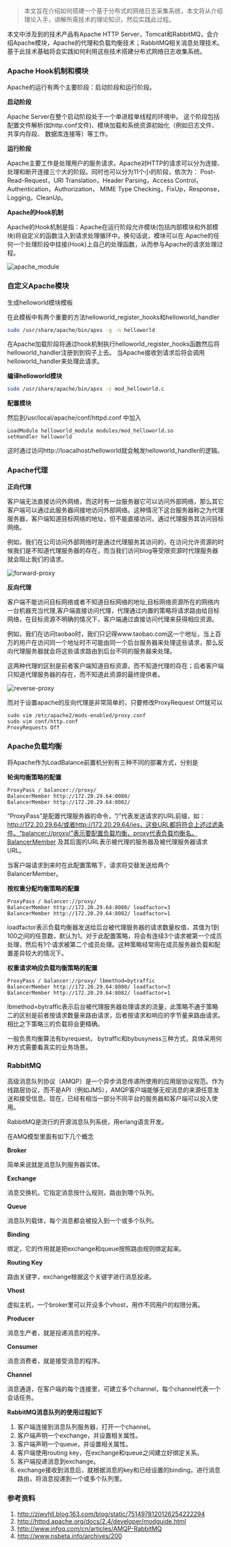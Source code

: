 > 本文旨在介绍如何搭建一个基于分布式的网络日志采集系统，本文将从介绍理论入手，讲解所需技术的理论知识，然后实践此过程。

本文中涉及到的技术产品有Apache HTTP Server，Tomcat和RabbitMQ，会介绍Apache模块，Apache的代理和负载均衡技术；RabbitMQ相关消息处理技术。基于此技术基础将会实践如何利用这些技术搭建分布式网络日志收集系统。

### Apache Hook机制和模块

Apache的运行有两个主要阶段：启动阶段和运行阶段。

**启动阶段**

Apache Server在整个启动阶段处于一个单进程单线程的环境中。 这个阶段包括配置文件解析(如http.conf文件)、模块加载和系统资源初始化（例如日志文件、共享内存段、 数据库连接等）等工作。

**运行阶段**

Apache主要工作是处理用户的服务请求，Apache对HTTP的请求可以分为连接、处理和断开连接三个大的阶段。同时也可以分为11个小的阶段，依次为： Post-Read-Request，URI Translation，Header Parsing，Access Control，Authentication，Authorization， MIME Type Checking，FixUp，Response，Logging，CleanUp。

**Apache的Hook机制**

Apache的Hook机制是指：Apache在运行阶段允许模块(包括内部模块和外部模块)将自定义的函数注入到请求处理循环中。换句话说，模块可以在 Apache的任何一个处理阶段中挂接(Hook)上自己的处理函数，从而参与Apache的请求处理过程。

![apache_module](_images/apache_module.png.png)

### 自定义Apache模块

生成helloworld模块模板

在此模板中有两个重要的方法helloworld_register_hooks和helloworld_handler

```bash
sudo /usr/share/apache/bin/apxs -g -n helloworld
```

在Apache加载阶段将通过hook机制执行helloworld_register_hooks函数然后将helloworld_handler注册到到钩子上去。 当Apache接收到请求后将会调用helloworld_handler来处理此请求。

**编译helloworld模块**

```bash
sudo /usr/share/apache/bin/apxs -c mod_helloworld.c
```

**配置模块**

然后到/usr/local/apache/conf/httpd.conf 中加入

```
LoadModule helloworld_module modules/mod_helloworld.so
setHandler helloworld
```

这时通过访问http://loacalhost/helloworld就会触发helloworld_handler的逻辑。

### Apache代理

**正向代理**

客户端无法直接访问外网络，而这时有一台服务器它可以访问外部网络，那么其它客户端可以通过此服务器间接地访问外部网络。这种情况下这台服务器称之为代理服务器，客户端知道目标网络的地址，但不能直接访问，通过代理服务其访问目标网络。

例如，我们在公司访问外部网络时是通过代理服务其访问的，在访问允许资源的时候我们是不知道代理服务器的存在，而当我们访问blog等受限资源时代理服务器就会阻止我们的请求。

![forward-proxy](_images/forward-proxy.svg)

**反向代理**

客户端不能访问目标网络或者不知道目标网络的地址,目标网络资源所在的网络内一台机器充当代理,客户端直接访问代理，代理通过内置的策略将请求路由给目标网络，在目标资源不明确的情况下，客户端通过直接访问代理来获得相应资源。

例如，我们在访问taobao时，我们只记得www.taobao.com这一个地址，当上百万的用户在访问同一个地址时不可能由同一个后台服务器来处理这些请求，那么反向代理服务器就会将这些请求路由到后台不同的服务器来处理。

这两种代理的区别是前者客户端知道目标资源，而不知道代理的存在；后者客户端只知道代理服务器的存在，而不知道此资源的最终提供者。

![reverse-proxy](_images/reverse-proxy.svg)

而对于设置apache的反向代理是非常简单的，只要修改ProxyRequest Off就可以

```
sudo vim /etc/apache2/mods-enabled/proxy.conf
sudo vim conf/http.conf
ProxyRequests Off
```

### Apache负载均衡

将Apache作为LoadBalance前置机分别有三种不同的部署方式，分别是

**轮询均衡策略的配置**

```
ProxyPass / balancer://proxy/
BalancerMember http://172.20.29.64:8080/
BalancerMember http://172.20.29.64:8082/
```

“ProxyPass”是配置代理服务器的命令，“/”代表发送请求的URL前缀，如：http://172.20.29.64/或者http://172.20.29.64/ies，这些URL都将符合上述过滤条件。“balancer://proxy/”表示要配置负载均衡，proxy代表负载均衡名。BalancerMember 及其后面的URL表示被代理的服务器及被代理服务器请求URL。

当客户端请求到来时在此配置策略下，请求将交替发送给两个BalancerMember。

**按权重分配均衡策略的配置**

```
ProxyPass / balancer://proxy/
BalancerMember http://172.20.29.64:8080/ loadfactor=3
BalancerMember http://172.20.29.64:8082/ loadfactor=1
```

loadfactor表示负载均衡器发送给后台被代理服务器的请求数量权值，其值为1到100之间的任意数，默认为1。对于此配置策略，将会有连续3个请求被第一个成员处理，然后有1个请求被第二个成员处理。这种策略经常用在成员服务器负载和配置差异较大的情况下。

**权重请求响应负载均衡策略的配置**

```
ProxyPass / balancer://proxy/ lbmethod=bytraffic
BalancerMember http://172.20.29.64:8080/ loadfactor=3
BalancerMember http://172.20.29.64:8082/ loadfactor=1
```

lbmethod=bytraffic表示后台被代理服务器处理请求的流量，此策略不通于策略二的区别是前者按请求数量来路由请求，后者按请求和响应的字节量来路由请求。相比之下策略三的负载将会更精确。

一般负责均衡算法有byrequest， bytraffic和bybusyness三种方式，具体采用何种方式需要看真实的业务场景。

### RabbitMQ

高级消息队列协议（AMQP）是一个异步消息传递所使用的应用层协议规范。作为线路层协议，而不是API（例如JMS），AMQP客户端能够无视消息的来源任意发送和接受信息。现在，已经有相当一部分不同平台的服务器和客户端可以投入使用。

RabbitMQ是流行的开源消息队列系统，用erlang语言开发。

在AMQ模型里面有如下几个概念

**Broker**

简单来说就是消息队列服务器实体。

**Exchange**

消息交换机，它指定消息按什么规则，路由到哪个队列。

**Queue**

消息队列载体，每个消息都会被投入到一个或多个队列。

**Binding**

绑定，它的作用就是把exchange和queue按照路由规则绑定起来。

**Routing Key**

路由关键字，exchange根据这个关键字进行消息投递。

**Vhost**

虚拟主机，一个broker里可以开设多个vhost，用作不同用户的权限分离。

**Producer**

消息生产者，就是投递消息的程序。

**Consumer**

消息消费者，就是接受消息的程序。

**Channel**

消息通道，在客户端的每个连接里，可建立多个channel，每个channel代表一个会话任务。

**RabbitMQ消息队列的使用过程如下**

1. 客户端连接到消息队列服务器，打开一个channel。
2. 客户端声明一个exchange，并设置相关属性。
3. 客户端声明一个queue，并设置相关属性。
4. 客户端使用routing key，在exchange和queue之间建立好绑定关系。
5. 客户端投递消息到exchange。
6. exchange接收到消息后，就根据消息的key和已经设置的binding，进行消息路由，将消息投递到一个或多个队列里。

### 参考资料

1. http://zjwyhll.blog.163.com/blog/static/7514978120126254222294
2. http://httpd.apache.org/docs/2.4/developer/modguide.html
3. http://www.infoq.com/cn/articles/AMQP-RabbitMQ
4. http://www.nsbeta.info/archives/200